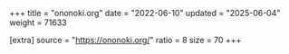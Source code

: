 +++
title = "ononoki.org"
date = "2022-06-10"
updated = "2025-06-04"
weight = 71633

[extra]
source = "https://ononoki.org/"
ratio = 8
size = 70
+++
